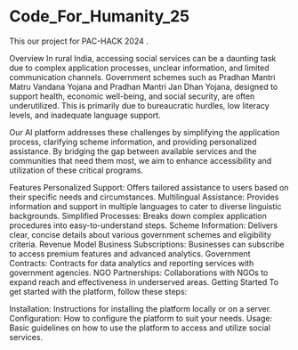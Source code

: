 # Code_For_Humanity_25
This our project for PAC-HACK 2024 .

Overview
In rural India, accessing social services can be a daunting task due to complex application processes, unclear information, and limited communication channels. Government schemes such as Pradhan Mantri Matru Vandana Yojana and Pradhan Mantri Jan Dhan Yojana, designed to support health, economic well-being, and social security, are often underutilized. This is primarily due to bureaucratic hurdles, low literacy levels, and inadequate language support.

Our AI platform addresses these challenges by simplifying the application process, clarifying scheme information, and providing personalized assistance. By bridging the gap between available services and the communities that need them most, we aim to enhance accessibility and utilization of these critical programs.

Features
Personalized Support: Offers tailored assistance to users based on their specific needs and circumstances.
Multilingual Assistance: Provides information and support in multiple languages to cater to diverse linguistic backgrounds.
Simplified Processes: Breaks down complex application procedures into easy-to-understand steps.
Scheme Information: Delivers clear, concise details about various government schemes and eligibility criteria.
Revenue Model
Business Subscriptions: Businesses can subscribe to access premium features and advanced analytics.
Government Contracts: Contracts for data analytics and reporting services with government agencies.
NGO Partnerships: Collaborations with NGOs to expand reach and effectiveness in underserved areas.
Getting Started
To get started with the platform, follow these steps:

Installation: Instructions for installing the platform locally or on a server.
Configuration: How to configure the platform to suit your needs.
Usage: Basic guidelines on how to use the platform to access and utilize social services.
